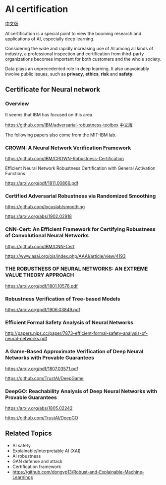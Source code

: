 # AI certification
 [中文版](README_cn.md)

AI certification is a special point to view the booming research and applications of AI, especially deep learning.

Considering the wide and rapidly increasing use of AI among all kinds of industry, a professional inspection and certification from 
third-party organizations becomes important for both customers and the whole society.  

Data plays an unprecedented role in deep learning. It also unavoidably involve public issues, such as **privacy**, **ethics**, 
**risk** and **safety**.

## Certificate for Neural network 

### Overview
It seems that IBM has focused on this area.

https://github.com/IBM/adversarial-robustness-toolbox 
[中文版](https://github.com/IBM/adversarial-robustness-toolbox/blob/master/README-cn.md)

The following papers also come from the MIT-IBM lab.
 
### CROWN: A Neural Network Verification Framework
https://github.com/IBM/CROWN-Robustness-Certification

Efficient Neural Network Robustness Certification with General Activation Functions

https://arxiv.org/pdf/1811.00866.pdf

### Certified Adversarial Robustness via Randomized Smoothing
https://github.com/locuslab/smoothing

https://arxiv.org/abs/1902.02918

### CNN-Cert: An Efficient Framework for Certifying Robustness of Convolutional Neural Networks
https://github.com/IBM/CNN-Cert

https://www.aaai.org/ojs/index.php/AAAI/article/view/4193

### THE ROBUSTNESS OF NEURAL NETWORKS: AN EXTREME VALUE THEORY APPROACH
https://arxiv.org/pdf/1801.10578.pdf
 
### Robustness Verification of Tree-based Models
https://arxiv.org/pdf/1906.03849.pdf
 
### Efficient Formal Safety Analysis of Neural Networks
http://papers.nips.cc/paper/7873-efficient-formal-safety-analysis-of-neural-networks.pdf

### A Game-Based Approximate Verification of Deep Neural Networks with Provable Guarantees
https://arxiv.org/pdf/1807.03571.pdf

https://github.com/TrustAI/DeepGame

### DeepGO: Reachability Analysis of Deep Neural Networks with Provable Guarantees
https://arxiv.org/abs/1805.02242

https://github.com/TrustAI/DeepGO

## Related Topics
* AI safety
* Explainable/Interpretable AI (XAI)
* AI robustness
* GAN defense and attack
* Certification framework
* https://github.com/dongyp13/Robust-and-Explainable-Machine-Learnings


